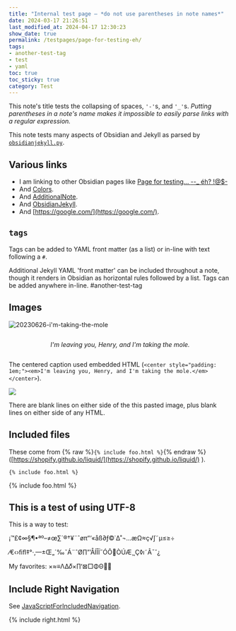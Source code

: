 ```yaml
---
title: "Internal test page — *do not use parentheses in note names*"
date: 2024-03-17 21:26:51
last_modified_at: 2024-04-17 12:30:23
show_date: true
permalink: /testpages/page-for-testing-eh/
tags:
- another-test-tag
- test
- yaml
toc: true
toc_sticky: true
category: Test
---
```

This note's title tests the collapsing of spaces, `'-'`s, and `'_'`s. *Putting parentheses in a note's name makes it impossible to easily parse links with a regular expression.*

This note tests many aspects of Obsidian and Jekyll as parsed by [`obsidianjekyll.py`](https://github.com/dcpetty/obsidian/blob/main/scripts/obsidianjekyll.py).

## Various links

- I am linking to other Obsidian pages like [Page for testing... _-_-_ éh? !@$-](/obsidian/testpages/page-for-testing-eh)
- And [Colors](/obsidian/colors).
- And [AdditionalNote](/obsidian/testpages/subfolder/additionalnote).
- And [ObsidianJekyll](/obsidian/obsidian-jekyll/obsidianjekyll).
- And [https://google.com/](https://google.com/).

## `tags`

Tags can be added to YAML front matter (as a list) or in-line with text following a `#`.


Additional Jekyll  YAML 'front matter' can be included throughout a note, though it renders in Obsidian as horizontal rules followed by a list. Tags can be added anywhere in-line. #another-test-tag

## Images

![20230626-i'm-taking-the-mole](/obsidian/assets/obsidian/20230626-im-taking-the-mole.png)

<center style="padding: 1em;"><em>I'm leaving you, Henry, and I'm taking the mole.</em></center>

The centered caption used embedded HTML (`<center style="padding: 1em;"><em>I'm leaving you, Henry, and I'm taking the mole.</em></center>`).

![](/obsidian/assets/obsidian/pasted-image-20240411151449.png)

There are blank lines on either side of the this pasted image, plus blank lines on either side of any HTML.

## Included files

These come from {% raw %}`{% include foo.html %}`{% endraw %} ([https://shopify.github.io/liquid/](https://shopify.github.io/liquid/) ).

```
{% include foo.html %}
```

{% include foo.html %}

## This is a test of using UTF-8

This is a way to test:

¡™£¢∞§¶•ªº–≠œ∑´®†¥¨ˆøπ“‘«åß∂ƒ©˙∆˚¬…æΩ≈ç√∫˜µ≤≥÷

⁄€‹›ﬁﬂ‡°·‚—±Œ„´‰ˇÁ¨ˆØ∏”’ÅÍÎÏ˝ÓÔÒÚÆ¸˛Ç◊ı˜Â¯˘¿

My favorites: ×≈≡ΛΔ𝛿×∏ʻ⊠□ΦΘ👍🏻

## Include Right Navigation

See [JavaScriptForIncludedNavigation](/obsidian/obsidian-jekyll/javascriptforincludednavigation).

{% include right.html %}
